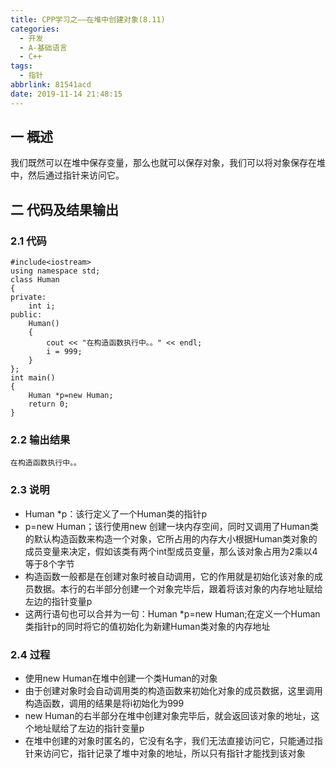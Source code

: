 ```yaml
---
title: CPP学习之——在堆中创建对象(8.11)
categories:
  - 开发
  - A-基础语言
  - C++
tags:
  - 指针
abbrlink: 81541acd
date: 2019-11-14 21:48:15
---
```

## 一 概述

我们既然可以在堆中保存变量，那么也就可以保存对象，我们可以将对象保存在堆中，然后通过指针来访问它。  

<!--more-->

## 二 代码及结果输出

### 2.1 代码

```
#include<iostream>
using namespace std;
class Human 
{
private:
	int i;
public:
	Human() 
	{
		cout << "在构造函数执行中。。" << endl;
		i = 999;
	}
};
int main() 
{
	Human *p=new Human;
	return 0;
}
```

### 2.2 输出结果

```
在构造函数执行中。。
```

### 2.3 说明

* Human *p：该行定义了一个Human类的指针p
* p=new Human；该行使用new 创建一块内存空间，同时又调用了Human类的默认构造函数来构造一个对象，它所占用的内存大小根据Human类对象的成员变量来决定，假如该类有两个int型成员变量，那么该对象占用为2乘以4等于8个字节
* 构造函数一般都是在创建对象时被自动调用，它的作用就是初始化该对象的成员数据。本行的右半部分创建一个对象完毕后，跟着将该对象的内存地址赋给左边的指针变量p
* 这两行语句也可以合并为一句：Human *p=new Human;在定义一个Human类指针p的同时将它的值初始化为新建Human类对象的内存地址

### 2.4 过程

* 使用new Human在堆中创建一个类Human的对象
* 由于创建对象时会自动调用类的构造函数来初始化对象的成员数据，这里调用构造函数，调用的结果是将i初始化为999
* new Human的右半部分在堆中创建对象完毕后，就会返回该对象的地址，这个地址赋给了左边的指针变量p
* 在堆中创建的对象时匿名的，它没有名字，我们无法直接访问它，只能通过指针来访问它，指针记录了堆中对象的地址，所以只有指针才能找到该对象